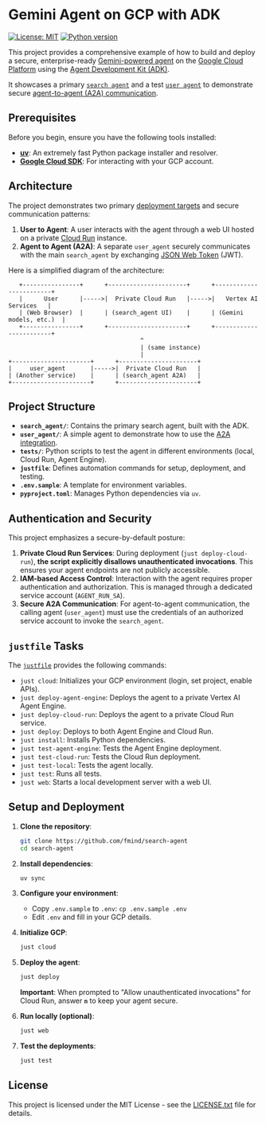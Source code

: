 # Gemini Agent on GCP with ADK

[![License: MIT](https://img.shields.io/badge/License-MIT-yellow.svg)](https://opensource.org/licenses/MIT)
[![Python version](https://img.shields.io/badge/python-3.13-blue.svg)](https://www.python.org/downloads/release/python-3130/)

This project provides a comprehensive example of how to build and deploy a secure, enterprise-ready [Gemini-powered agent](https://cloud.google.com/vertex-ai/generative-ai/docs/models#gemini-models) on the [Google Cloud Platform](https://cloud.google.com/?hl=en) using the [Agent Development Kit (ADK)](https://google.github.io/adk-docs/).

It showcases a primary [`search agent`](search_agent/) and a test [`user agent`](user_agent/) to demonstrate secure [agent-to-agent (A2A) communication](https://google.github.io/adk-docs/a2a/intro/).

## Prerequisites

Before you begin, ensure you have the following tools installed:

- **[uv](https://github.com/astral-sh/uv)**: An extremely fast Python package installer and resolver.
- **[Google Cloud SDK](https://cloud.google.com/sdk/docs/install)**: For interacting with your GCP account.

## Architecture

The project demonstrates two primary [deployment targets](https://google.github.io/adk-docs/deploy/) and secure communication patterns:

1. **User to Agent**: A user interacts with the agent through a web UI hosted on a private [Cloud Run](https://cloud.google.com/run?hl=en) instance.
2. **Agent to Agent (A2A)**: A separate `user_agent` securely communicates with the main `search_agent` by exchanging [JSON Web Token](https://www.jwt.io/) (JWT).

Here is a simplified diagram of the architecture:

```text
   +----------------+      +----------------------+      +------------------------+
   |      User      |----->|  Private Cloud Run   |----->|   Vertex AI Services   |
   | (Web Browser)  |      | (search_agent UI)    |      | (Gemini models, etc.)  |
   +----------------+      +----------------------+      +------------------------+
                                     ^
                                     | (same instance)
                                     |
+----------------------+      +----------------------+
|     user_agent       |----->|  Private Cloud Run   |
| (Another service)    |      | (search_agent A2A)   |
+----------------------+      +----------------------+
```

## Project Structure

- **`search_agent/`**: Contains the primary search agent, built with the ADK.
- **`user_agent/`**: A simple agent to demonstrate how to use the [A2A integration](https://google.github.io/adk-docs/a2a/quickstart-consuming/).
- **`tests/`**: Python scripts to test the agent in different environments (local, Cloud Run, Agent Engine).
- **`justfile`**: Defines automation commands for setup, deployment, and testing.
- **`.env.sample`**: A template for environment variables.
- **`pyproject.toml`**: Manages Python dependencies via `uv`.

## Authentication and Security

This project emphasizes a secure-by-default posture:

1. **Private Cloud Run Services**: During deployment (`just deploy-cloud-run`), **the script explicitly disallows unauthenticated invocations**. This ensures your agent endpoints are not publicly accessible.
2. **IAM-based Access Control**: Interaction with the agent requires proper authentication and authorization. This is managed through a dedicated service account (`AGENT_RUN_SA`).
3. **Secure A2A Communication**: For agent-to-agent communication, the calling agent (`user_agent`) must use the credentials of an authorized service account to invoke the `search_agent`.

## `justfile` Tasks

The [`justfile`](https://github.com/casey/just) provides the following commands:

- `just cloud`: Initializes your GCP environment (login, set project, enable APIs).
- `just deploy-agent-engine`: Deploys the agent to a private Vertex AI Agent Engine.
- `just deploy-cloud-run`: Deploys the agent to a private Cloud Run service.
- `just deploy`: Deploys to both Agent Engine and Cloud Run.
- `just install`: Installs Python dependencies.
- `just test-agent-engine`: Tests the Agent Engine deployment.
- `just test-cloud-run`: Tests the Cloud Run deployment.
- `just test-local`: Tests the agent locally.
- `just test`: Runs all tests.
- `just web`: Starts a local development server with a web UI.

## Setup and Deployment

1. **Clone the repository**:

    ```bash
    git clone https://github.com/fmind/search-agent
    cd search-agent
    ```

2. **Install dependencies**:

    ```bash
    uv sync
    ```

3. **Configure your environment**:
    - Copy `.env.sample` to `.env`: `cp .env.sample .env`
    - Edit `.env` and fill in your GCP details.

4. **Initialize GCP**:

    ```bash
    just cloud
    ```

5. **Deploy the agent**:

    ```bash
    just deploy
    ```

    **Important**: When prompted to "Allow unauthenticated invocations" for Cloud Run, answer **`n`** to keep your agent secure.

6. **Run locally (optional)**:

    ```bash
    just web
    ```

7. **Test the deployments**:

    ```bash
    just test
    ```

## License

This project is licensed under the MIT License - see the [LICENSE.txt](LICENSE.txt) file for details.
